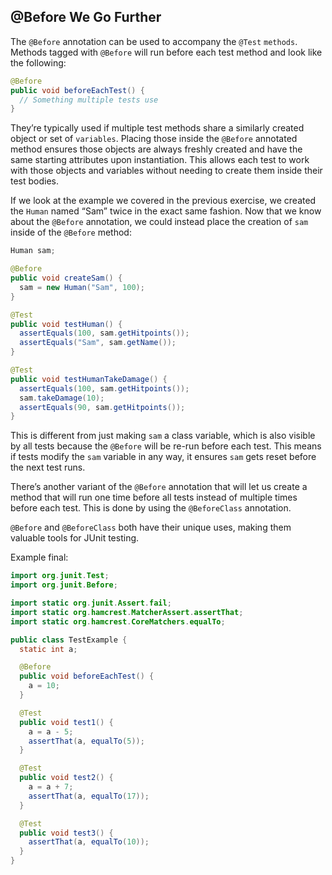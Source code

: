 ## @Before We Go Further

The `@Before` annotation can be used to accompany the `@Test` `methods`. Methods tagged with `@Before` will run before each test method and look like the following:

```java
@Before
public void beforeEachTest() {
  // Something multiple tests use
}
```

They’re typically used if multiple test methods share a similarly created object or set of `variables`. Placing those inside the `@Before` annotated method ensures those objects are always freshly created and have the same starting attributes upon instantiation. This allows each test to work with those objects and variables without needing to create them inside their test bodies.

If we look at the example we covered in the previous exercise, we created the `Human` named “Sam” twice in the exact same fashion. Now that we know about the `@Before` annotation, we could instead place the creation of `sam` inside of the `@Before` method:

```java
Human sam;

@Before
public void createSam() {
  sam = new Human("Sam", 100);
}

@Test
public void testHuman() {
  assertEquals(100, sam.getHitpoints());
  assertEquals("Sam", sam.getName());
}

@Test
public void testHumanTakeDamage() {
  assertEquals(100, sam.getHitpoints());
  sam.takeDamage(10);
  assertEquals(90, sam.getHitpoints());
}
```

This is different from just making `sam` a class variable, which is also visible by all tests because the `@Before` will be re-run before each test. This means if tests modify the `sam` variable in any way, it ensures `sam` gets reset before the next test runs.

There’s another variant of the `@Before` annotation that will let us create a method that will run one time before all tests instead of multiple times before each test. This is done by using the `@BeforeClass` annotation.

`@Before` and `@BeforeClass` both have their unique uses, making them valuable tools for JUnit testing.

Example final:
```java
import org.junit.Test;
import org.junit.Before;

import static org.junit.Assert.fail;
import static org.hamcrest.MatcherAssert.assertThat;
import static org.hamcrest.CoreMatchers.equalTo;

public class TestExample {
  static int a;

  @Before
  public void beforeEachTest() {
    a = 10;
  }

  @Test
  public void test1() {
    a = a - 5;
    assertThat(a, equalTo(5));
  }

  @Test
  public void test2() {
    a = a + 7;
    assertThat(a, equalTo(17));
  }

  @Test
  public void test3() {
    assertThat(a, equalTo(10));
  }
}
```

